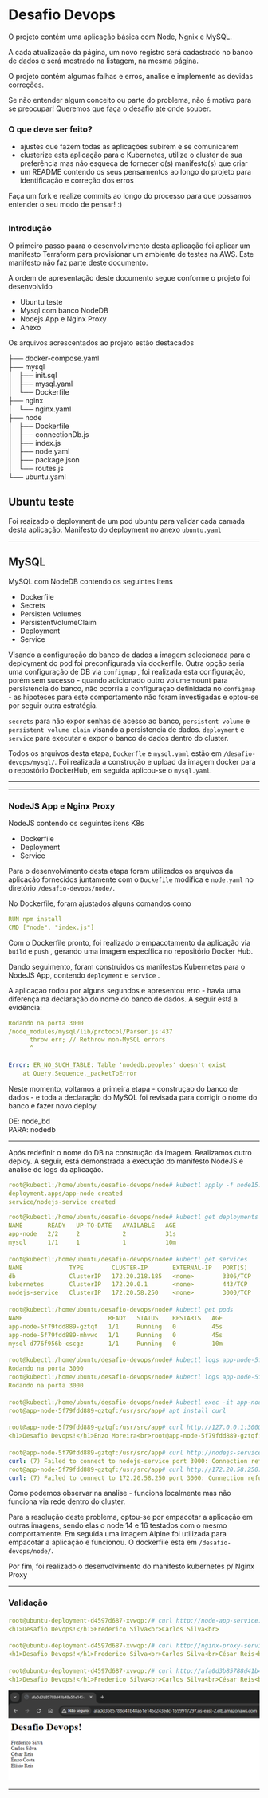 # Desafio Devops

O projeto contém uma aplicação básica com Node, Ngnix e MySQL. 

A cada atualização da página, um novo registro será cadastrado no banco de dados e será mostrado na listagem, na mesma página.  

O projeto contém algumas falhas e erros, analise e implemente as devidas correções.

Se não entender algum conceito ou parte do problema, não é motivo para se preocupar! Queremos que faça o desafio até onde souber.

### O que deve ser feito? ### 

 - ajustes que fazem todas as aplicações subirem e se comunicarem
 - clusterize esta aplicação para o Kubernetes, utilize o cluster de sua preferência mas não esqueça de fornecer o(s) manifesto(s) que criar 
 - um README contendo os seus pensamentos ao longo do projeto para identificação e correção dos erros

Faça um fork e realize commits ao longo do processo para que possamos entender o seu modo de pensar! :)



##

### Introdução

O primeiro passo paara o desenvolvimento desta aplicação foi aplicar um manifesto Terraform para provisionar um ambiente de testes na AWS. Este manifesto não faz parte deste documento. 

A ordem de apresentação deste documento segue conforme o projeto foi desenvolvido

- Ubuntu teste
- Mysql com banco NodeDB
- Nodejs App e Nginx Proxy
- Anexo


Os arquivos acrescentados ao projeto estão destacados


├── docker-compose.yaml  
├── mysql  
│   ├── init.sql  
│   ├── mysql.yaml    
│   └── Dockerfile     
├── nginx   
│   └── nginx.yaml    
├── node  
│   ├── Dockerfile     
│   ├── connectionDb.js  
│   ├── index.js  
│   ├── node.yaml     
│   ├── package.json  
│   └── routes.js  
└── ubuntu.yaml  


## Ubuntu teste

Foi reaizado o deployment de um pod ubuntu para validar cada camada desta aplicação. Manifesto do deployment no anexo `ubuntu.yaml`
 

---

## MySQL

MySQL com NodeDB contendo os seguintes Itens

- Dockerfile
- Secrets
- Persisten Volumes
- PersistentVolumeClaim
- Deployment
- Service

Visando a configuração do banco de dados a imagem selecionada para o deployment do pod foi preconfigurada via dockerfile. Outra opção seria uma configuração de DB via  `configmap` , foi realizada esta configuração, porém sem sucesso - quando adicionado outro volumemount para persistencia do banco, não ocorria a configuraçao definidada no `configmap` - as hipoteses para este comportamento não foram investigadas e optou-se por seguir outra estratégia.

`secrets` para não expor senhas de acesso ao banco, `persistent volume`  e `persistent volume clain` visando a persistencia de dados. `deployment`  e `service` para executar e expor o banco de dados dentro do cluster. 

Todos os arquivos desta etapa, `Dockerfle` e `mysql.yaml` estão em `/desafio-devops/mysql/`. Foi realizada a construção e upload da imagem docker para o repostório DockerHub, em seguida aplicou-se o `mysql.yaml`.


---






---

### NodeJS App e Nginx Proxy

NodeJS contendo os seguintes itens K8s

- Dockerfile
- Deployment
- Service

Para o desenvolvimento desta etapa foram utilizados os arquivos da aplicação fornecidos juntamente com o `Dockefile` modifica e `node.yaml` no diretório `/desafio-devops/node/`. 

No Dockerfile, foram ajustados alguns comandos como

```yaml
RUN npm install
CMD ["node", "index.js"]
```

Com o Dockerfile pronto, foi realizado o empacotamento da aplicação via `build` e `push` , gerando uma imagem específica no repositório Docker Hub. 

Dando seguimento, foram construidos os manifestos Kubernetes para o NodeJS App, contendo `deployment` e `service` . 

A aplicaçao rodou por alguns segundos e apresentou erro - havia uma diferença na declaração do nome do banco de dados. A seguir está a evidência:

```yaml
Rodando na porta 3000
/node_modules/mysql/lib/protocol/Parser.js:437
      throw err; // Rethrow non-MySQL errors
      ^

Error: ER_NO_SUCH_TABLE: Table 'nodedb.peoples' doesn't exist
    at Query.Sequence._packetToError 
```

Neste momento, voltamos a primeira etapa - construçao do banco de dados - e toda a declaração do MySQL foi revisada para corrigir o nome do banco e fazer novo deploy.

DE:       node_bd  
PARA:     nodedb  

---

Após redefinir o nome do DB na construção da imagem. Realizamos outro deploy. A seguir, está demonstrada a execução do manifesto NodeJS e analise de logs da aplicação. 

```yaml
root@kubectl:/home/ubuntu/desafio-devops/node# kubectl apply -f node15.yaml
deployment.apps/app-node created
service/nodejs-service created
```

```yaml
root@kubectl:/home/ubuntu/desafio-devops/node# kubectl get deployments
NAME       READY   UP-TO-DATE   AVAILABLE   AGE
app-node   2/2     2            2           31s
mysql      1/1     1            1           10m

root@kubectl:/home/ubuntu/desafio-devops/node# kubectl get services
NAME             TYPE        CLUSTER-IP       EXTERNAL-IP   PORT(S)    AGE
db               ClusterIP   172.20.218.185   <none>        3306/TCP   13m
kubernetes       ClusterIP   172.20.0.1       <none>        443/TCP    128m
nodejs-service   ClusterIP   172.20.58.250    <none>        3000/TCP   4m12s

root@kubectl:/home/ubuntu/desafio-devops/node# kubectl get pods
NAME                        READY   STATUS    RESTARTS   AGE
app-node-5f79fdd889-gztqf   1/1     Running   0          45s
app-node-5f79fdd889-mhvwc   1/1     Running   0          45s
mysql-d776f956b-cscgz       1/1     Running   0          10m

root@kubectl:/home/ubuntu/desafio-devops/node# kubectl logs app-node-5f79fdd889-gztqf
Rodando na porta 3000
root@kubectl:/home/ubuntu/desafio-devops/node# kubectl logs app-node-5f79fdd889-mhvwc
Rodando na porta 3000

root@kubectl:/home/ubuntu/desafio-devops/node# kubectl exec -it app-node-5f79fdd889-gztqf -- /bin/bash
root@app-node-5f79fdd889-gztqf:/usr/src/app# apt install curl

root@app-node-5f79fdd889-gztqf:/usr/src/app# curl http://127.0.0.1:3000/
<h1>Desafio Devops!</h1>Enzo Moreira<br>root@app-node-5f79fdd889-gztqf:/usr/src/app#

root@app-node-5f79fdd889-gztqf:/usr/src/app# curl http://nodejs-service:3000/
curl: (7) Failed to connect to nodejs-service port 3000: Connection refused
root@app-node-5f79fdd889-gztqf:/usr/src/app# curl http://172.20.58.250:3000/
curl: (7) Failed to connect to 172.20.58.250 port 3000: Connection refused
```

Como podemos observar na analise - funciona localmente mas não funciona via rede dentro do cluster.

Para a resolução deste problema, optou-se por empacotar a aplicação em outras imagens, sendo elas o node 14 e 16 testados com o mesmo comportamente. Em seguida uma imagem Alpine foi utilizada para empacotar a aplicação e funcionou. O dockerfile está em `/desafio-devops/node/`.

Por fim, foi realizado o desenvolvimento do manifesto kubernetes p/ Nginx Proxy

---

### Validação

```yaml
root@ubuntu-deployment-d4597d687-xvwqp:/# curl http://node-app-service:3000/
<h1>Desafio Devops!</h1>Frederico Silva<br>Carlos Silva<br>

root@ubuntu-deployment-d4597d687-xvwqp:/# curl http://nginx-proxy-service/
<h1>Desafio Devops!</h1>Frederico Silva<br>Carlos Silva<br>César Reis<br>

root@ubuntu-deployment-d4597d687-xvwqp:/# curl http://afa0d3b85788d41b48a51e145c243edc-1599917297.us-east-2.elb.amazonaws.com/
<h1>Desafio Devops!</h1>Frederico Silva<br>Carlos Silva<br>César Reis<br>Enzo Costa<br>root@ubuntu-deployment-d4597d687-xvwqp:/#
```


![Untitled](/nodejs-app-validação.png)

---
